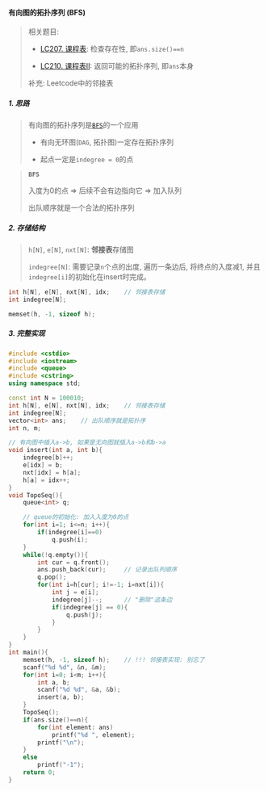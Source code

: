 #### 有向图的拓扑序列 (BFS)
> 相关题目:
> - [LC207. 课程表](/workspace/207.%E8%AF%BE%E7%A8%8B%E8%A1%A8.cpp): 检查存在性, 即`ans.size()==n`
> 
> - [LC210. 课程表II](/workspace/210.%E8%AF%BE%E7%A8%8B%E8%A1%A8-ii.cpp): 返回可能的拓扑序列, 即`ans`本身
> 
> 补充: Leetcode中的邻接表

##### 1. 思路
> 有向图的拓扑序列是[`BFS`](/acwing/Section%203/4_%E5%9B%BE%E4%B8%AD%E7%82%B9%E7%9A%84%E5%B1%82%E6%AC%A1_BFS.cpp)的一个应用
> 
> - 有向无环图(`DAG`, 拓扑图)一定存在拓扑序列
> 
> - 起点一定是`indegree = 0`的点

> **`BFS`**
> 
> 入度为0的点 => 后续不会有边指向它 => 加入队列
>
> 出队顺序就是一个合法的拓扑序列

##### 2. 存储结构
> `h[N]`, `e[N]`, `nxt[N]`: **邻接表**存储图
> 
> `indegree[N]`: 需要记录`n`个点的出度, 遍历一条边后, 将终点的入度减1, 并且`indegree[i]`的初始化在insert时完成。
```CPP
int h[N], e[N], nxt[N], idx;    // 邻接表存储
int indegree[N];

memset(h, -1, sizeof h);
```

##### 3. 完整实现
```CPP
#include <cstdio>
#include <iostream>
#include <queue>
#include <cstring>
using namespace std;

const int N = 100010;
int h[N], e[N], nxt[N], idx;    // 邻接表存储
int indegree[N];
vector<int> ans;    // 出队顺序就是拓扑序
int n, m;

// 有向图中插入a->b, 如果是无向图就插入a->b和b->a
void insert(int a, int b){
    indegree[b]++;
    e[idx] = b;
    nxt[idx] = h[a];
    h[a] = idx++;
}
void TopoSeq(){
    queue<int> q;

    // queue的初始化: 加入入度为0的点
    for(int i=1; i<=n; i++){
        if(indegree[i]==0)
            q.push(i);
    }
    while(!q.empty()){
        int cur = q.front();
        ans.push_back(cur);     // 记录出队列顺序
        q.pop();
        for(int i=h[cur]; i!=-1; i=nxt[i]){
            int j = e[i];
            indegree[j]--;      // "删除"这条边
            if(indegree[j] == 0){
                q.push(j);
            }
        }
    }
}
int main(){
    memset(h, -1, sizeof h);    // !!! 邻接表实现: 别忘了
    scanf("%d %d", &n, &m);
    for(int i=0; i<m; i++){
        int a, b;
        scanf("%d %d", &a, &b);
        insert(a, b);
    }
    TopoSeq();
    if(ans.size()==n){
        for(int element: ans)
            printf("%d ", element);
        printf("\n");
    }
    else
        printf("-1");
    return 0;
}
```